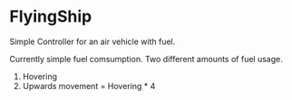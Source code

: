 # FlyingShip
 
Simple Controller for an air vehicle with fuel.

Currently simple fuel comsumption.
Two different amounts of fuel usage.
1. Hovering 
2. Upwards movement = Hovering * 4
